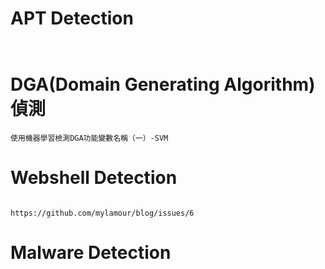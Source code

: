 # APT Detection
```


```

# DGA(Domain Generating Algorithm)偵測
```
使用機器學習檢測DGA功能變數名稱（一）-SVM

```

# Webshell Detection

```

https://github.com/mylamour/blog/issues/6
```

# Malware Detection
```


```
